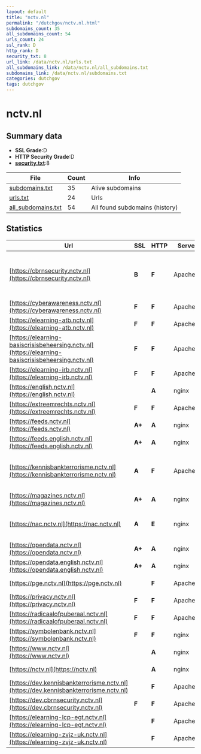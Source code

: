 ```yaml
---
layout: default
title: "nctv.nl"
permalink: "/dutchgov/nctv.nl.html"
subdomains_count: 35
all_subdomains_count: 54
urls_count: 24
ssl_rank: D
http_rank: D
security_txt: 8
url_link: /data/nctv.nl/urls.txt
all_subdomains_link: /data/nctv.nl/all_subdomains.txt
subdomains_link: /data/nctv.nl/subdomains.txt
categories: dutchgov
tags: dutchgov
---
```



# nctv.nl
## Summary data


 - **SSL Grade**:D
 - **HTTP Security Grade**:D
 - **[security.txt](https://www.digitaleoverheid.nl/nieuws/standaard-security-txt-nu-verplicht-voor-overheid/)**:8


| File       | Count | Info |
|------------|-------|------|
|[subdomains.txt](/DutchGovScope/data/nctv.nl/subdomains.txt)|35|Alive subdomains|
|[urls.txt](/DutchGovScope/data/nctv.nl/urls.txt)|24|Urls|
|[all_subdomains.txt](/DutchGovScope/data/nctv.nl/all_subdomains.txt)|54|All found subdomains (history)|


## Statistics


| Url | SSL | HTTP | Server | Cookie | HSTS | CORS | CTO | CSP | XFO | XXP | RP |FP| Tech |Title |
|--------|-------|-------|------|------|------|------|------|------|------|------|------|------|------|------|
|[https://cbrnsecurity.nctv.nl](https://cbrnsecurity.nctv.nl)| **B**| **F**|Apache/2| | | | | | | | :white_check_mark: | |Apache HTTP Server:2 Bootstrap CodeIgniter ExpressionEngine PHP|CBRNE|
|[https://cyberawareness.nctv.nl](https://cyberawareness.nctv.nl)| **F**| **F**|Apache/2| | | | | | | | :white_check_mark: | |Apache HTTP Server:2||
|[https://elearning-atb.nctv.nl](https://elearning-atb.nctv.nl)| **F**| **F**|Apache/2| | | | | | | | :white_check_mark: | |Apache HTTP Server:2||
|[https://elearning-basiscrisisbeheersing.nctv.nl](https://elearning-basiscrisisbeheersing.nctv.nl)| **F**| **F**|Apache/2| | | | | | | | :white_check_mark: | |Apache HTTP Server:2||
|[https://elearning-irb.nctv.nl](https://elearning-irb.nctv.nl)| **F**| **F**|Apache/2| | | | | | | | :white_check_mark: | |Apache HTTP Server:2||
|[https://english.nctv.nl](https://english.nctv.nl)| | **A**|nginx| |:white_check_mark: | | |:warning: | :white_check_mark: | :white_check_mark: | :white_check_mark: | |Bloomreach HSTS Nginx|Home | National...|
|[https://extreemrechts.nctv.nl](https://extreemrechts.nctv.nl)| **F**| **F**|Apache/2| | | | | | | | :white_check_mark: | |Apache HTTP Server:2||
|[https://feeds.nctv.nl](https://feeds.nctv.nl)| **A+**| **A**|nginx| |:white_check_mark: | | | | :white_check_mark: | :white_check_mark: | :white_check_mark: | |HSTS Nginx||
|[https://feeds.english.nctv.nl](https://feeds.english.nctv.nl)| **A+**| **A**|nginx| |:white_check_mark: | | | | :white_check_mark: | :white_check_mark: | :white_check_mark: | |HSTS Nginx||
|[https://kennisbankterrorisme.nctv.nl](https://kennisbankterrorisme.nctv.nl)| **A**| **F**|Apache/2|:warning: | | | | | :white_check_mark: | | :white_check_mark: | |Apache HTTP Server:2 CodeIgniter ExpressionEngine PHP:7.4.33||
|[https://magazines.nctv.nl](https://magazines.nctv.nl)| **A+**| **A**|nginx| |:white_check_mark: | | |:warning: | :white_check_mark: | :white_check_mark: | :white_check_mark: | |HSTS Nginx||
|[https://nac.nctv.nl](https://nac.nctv.nl)| **A**| **E**|nginx|:o: |:white_check_mark: | | | | | | :white_check_mark: | |Amazon ALB Amazon Web Services HSTS Java Nginx||
|[https://opendata.nctv.nl](https://opendata.nctv.nl)| **A+**| **A**|nginx| |:white_check_mark: | | | | :white_check_mark: | :white_check_mark: | :white_check_mark: | |HSTS Nginx||
|[https://opendata.english.nctv.nl](https://opendata.english.nctv.nl)| **A+**| **A**|nginx| |:white_check_mark: | | | | :white_check_mark: | :white_check_mark: | :white_check_mark: | |HSTS Nginx||
|[https://pge.nctv.nl](https://pge.nctv.nl)| | **F**|Apache/2| | | | | | | | :white_check_mark: | |Apache HTTP Server:2||
|[https://privacy.nctv.nl](https://privacy.nctv.nl)| **F**| **F**|Apache/2| | | | | | | | :white_check_mark: | |Apache HTTP Server:2||
|[https://radicaalofpuberaal.nctv.nl](https://radicaalofpuberaal.nctv.nl)| **F**| **F**|Apache/2| | | | | | | | :white_check_mark: | |Apache HTTP Server:2||
|[https://symbolenbank.nctv.nl](https://symbolenbank.nctv.nl)| **F**| **F**|nginx| | | | | | | | :white_check_mark: | |Nginx|404 Not Found|
|[https://www.nctv.nl](https://www.nctv.nl)| | **A**|nginx| |:white_check_mark: | | |:warning: | :white_check_mark: | :white_check_mark: | :white_check_mark: | |Bloomreach HSTS Nginx|NCTV.nl | Nation...|
|[https://nctv.nl](https://nctv.nl)| | **A**|nginx| |:white_check_mark: | | |:warning: | :white_check_mark: | :white_check_mark: | :white_check_mark: | |HSTS Nginx|301 Moved Perman...|
|[https://dev.kennisbankterrorisme.nctv.nl](https://dev.kennisbankterrorisme.nctv.nl)| | **F**|Apache/2| | | | | | | | :white_check_mark: | |Apache HTTP Server:2|dev.kennisbankte...|
|[https://dev.cbrnsecurity.nctv.nl](https://dev.cbrnsecurity.nctv.nl)| **F**| **F**|Apache/2| | | | | | | | :white_check_mark: | |Apache HTTP Server:2||
|[https://elearning-lcp-egt.nctv.nl](https://elearning-lcp-egt.nctv.nl)| | **F**|Apache/2| | | | | | | | :white_check_mark: | |Apache HTTP Server:2|Online trainings...|
|[https://elearning-zvjz-uk.nctv.nl](https://elearning-zvjz-uk.nctv.nl)| | **F**|Apache/2| | | | | | | | :white_check_mark: | |Apache HTTP Server:2||

